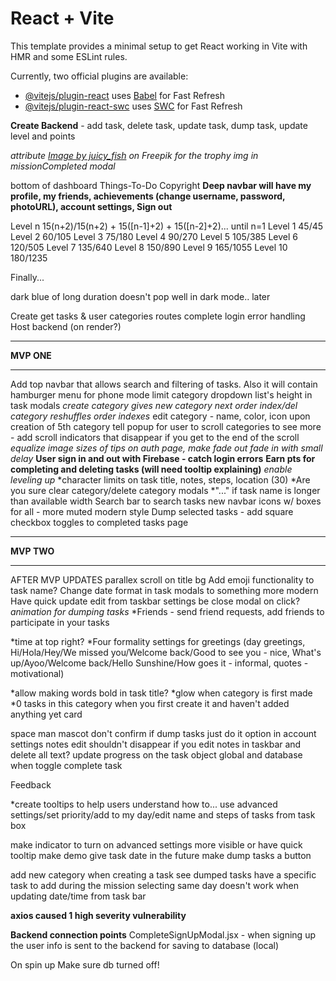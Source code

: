 # React + Vite

This template provides a minimal setup to get React working in Vite with HMR and some ESLint rules.

Currently, two official plugins are available:

- [@vitejs/plugin-react](https://github.com/vitejs/vite-plugin-react/blob/main/packages/plugin-react/README.md) uses [Babel](https://babeljs.io/) for Fast Refresh
- [@vitejs/plugin-react-swc](https://github.com/vitejs/vite-plugin-react-swc) uses [SWC](https://swc.rs/) for Fast Refresh



**<!-- Potential features and add-ons -->**
<!-- *Capitalize first letter of task name for the user in case they forgot to - steps as well! -->
<!-- *Advanced settings toggle stays simple/advanced until you change it again -->
<!-- *Are you sure before deleting a task -->
<!-- *Make TaskBox component -->
<!-- **Quick update task functions - need time and category** -->
<!-- **Edit task modal if you want to change everything at once - need to complete update function** -->
<!-- **Create pages for each category that holds tasks of that category - may have to create running counts for each category and tasktype (priority/completed etc.) as you update tasks** -->
<!-- **Task completion strikes out task - struck out task stays at the bottom of the list but not indicated in # tasks to complete in that category - second map after primary one listing completed tasks in the category** -->
<!-- *Put tasks list into DataContext to access app wide -->
<!-- **id in task objects must rearrange when deleting a task!** -->
<!-- *change background - click bg pic to cycle over -->
<!-- *Create your own category -->
<!-- *Delete a category -->
**Create Backend** - add task, delete task, update task, dump task, update level and points
<!-- error message not sure if meaningful(SAWarning: Object of type <Task> not in session, add operation along 'Step.task' won't proceed)
  db.session.commit() -->
<!-- *Welcome to Demo mode - w instructions on what you can do* -->
<!-- *category of newly created tasks = allTasks??* -->
<!-- change no category to none -->
*attribute <a href="https://www.freepik.com/free-vector/trophy-flat-style_73897148.htm#query=trophy%20png&position=3&from_view=keyword&track=ais&uuid=007cb5db-57b1-420e-a773-9e90c9bd46a0">Image by juicy_fish</a> on Freepik for the trophy img in missionCompleted modal*
<!-- *add my day to full tray icons* -->
<!-- **Theme settings - Dark mode toggle** -->
<!-- open create category from task modals -->
<!-- only show priority popup when create task not when log in - cut off by carousel window (title section + tasks need to go in carousel window) -->
bottom of dashboard Things-To-Do Copyright
**Deep navbar will have my profile, my friends, achievements (change username, password, photoURL), account settings, Sign out**
<!-- **create dumped key and arr for dumped tasks* - *dump folder that you can restore tasks from-remove myDay, remove progress, add completed date, add points earned** -->
<!-- *create level key* -->
Level n 15(n+2)/15(n+2) + 15([n-1]+2) + 15([n-2]+2)... until n=1
Level 1 45/45
Level 2 60/105
Level 3 75/180
Level 4 90/270
Level 5 105/385
Level 6 120/505
Level 7 135/640
Level 8 150/890
Level 9 165/1055
Level 10 180/1235

Finally...
<!-- clear am pm when clearing time (make timeOfDay > "AM" or "PM") - not needed. Time updated problem solved -->
<!-- update dump task screenshot in mission modal to dump selected tasks -->
<!-- 810 sunrise not responding with completion -->
dark blue of long duration doesn't pop well in dark mode.. later
<!-- when updating task from edit modal - if nothing is changed, when hitting update the time delivered back to the task is messed up -->
Create get tasks & user categories routes
complete login error handling
Host backend (on render?)

<!-- *make 2nd category list scrollable -->
<!-- *confetti for final mission completed?* - nahhh -->
<!-- are you sure modal for task dumping -->
<!-- *remove it would be cool textarea from feedback modal* -->
<!-- *not all tasks completed but mission still getting completed ??* -->
<!-- *photoURL nullable, backup render if no photoURL -->
<!-- *add time created key to tasks - not needed, initial frontend task list is based on chrono -->
<!-- *Add participants to create/edit task modals - between Notes and date/time! OR next to cancel button in the bott-right -->
<!-- *make + Add steps button fade out if 5 steps already added -->
*******
**MVP ONE**
*******
Add top navbar that allows search and filtering of tasks. Also it will contain hamburger menu for phone mode
limit category dropdown list's height in task modals
*create category gives new category next order index/del category reshuffles order indexes*
edit category - name, color, icon
upon creation of 5th category tell popup for user to scroll categories to see more - add scroll indicators that disappear if you get to the end of the scroll
*equalize image sizes of tips on auth page, make fade out fade in with small delay*
**User sign in and out with Firebase - catch login errors**
**Earn pts for completing and deleting tasks (will need tooltip explaining)**
*enable leveling up*
*character limits on task title, notes, steps, location (30)
*Are you sure clear category/delete category modals
*"..." if task name is longer than available width
Search bar to search tasks
new navbar icons w/ boxes for all - more muted modern style
Dump selected tasks - add square checkbox toggles to completed tasks page
*******
**MVP TWO**
*******

AFTER MVP UPDATES
parallex scroll on title bg
Add emoji functionality to task name? 
Change date format in task modals to something more modern
Have quick update edit from taskbar settings be close modal on click?
*animation for dumping tasks*
*Friends - send friend requests, add friends to participate in your tasks
<!-- **Make the column title area fixed when scrolling** -->
*time at top right?
*Four formality settings for greetings (day greetings, Hi/Hola/Hey/We missed you/Welcome back/Good to see you - nice, What's up/Ayoo/Welcome back/Hello Sunshine/How goes it - informal, quotes - motivational)
<!-- *slide title text in? -->
<!-- *diff color backgrounds for list headers -->
*allow making words bold in task title?
*glow when category is first made
*0 tasks in this category when you first create it and haven't added anything yet card
<!-- *make time picker w/o 0 in front of time -->
space man mascot
don't confirm if dump tasks just do it option in account settings
notes edit shouldn't disappear if you edit notes in taskbar and delete all text?
update progress on the task object global and database when toggle complete task


Feedback
<!-- *Make AM/PM drop down separate selection (meet user expectations) -->
<!-- *Make priority btn bolder when inactive -->
*create tooltips to help users understand how to... use advanced settings/set priority/add to my day/edit name and steps of tasks from task box
<!-- make priority button on task bar more visible -->
make indicator to turn on advanced settings more visible or have quick tooltip
make demo give task date in the future
make dump tasks a button
<!-- hit enter to confirm a step and add a new one -->
add new category when creating a task
see dumped tasks
have a specific task to add during the mission
selecting same day doesn't work when updating date/time from task bar


**axios caused 1 high severity vulnerability**

**Backend connection points**
CompleteSignUpModal.jsx - when signing up the user info is sent to the backend for saving to database (local)

On spin up
Make sure db turned off!
